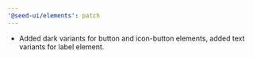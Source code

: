 ```yaml
---
'@seed-ui/elements': patch
---
```


- Added dark variants for button and icon-button elements, added text variants for label element.

